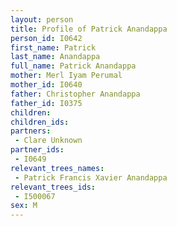 ```yaml
---
layout: person
title: Profile of Patrick Anandappa
person_id: I0642
first_name: Patrick
last_name: Anandappa
full_name: Patrick Anandappa
mother: Merl Iyam Perumal
mother_id: I0640
father: Christopher Anandappa
father_id: I0375
children:
children_ids:
partners:
 - Clare Unknown
partner_ids:
 - I0649
relevant_trees_names:
 - Patrick Francis Xavier Anandappa
relevant_trees_ids:
 - I500067
sex: M
---
```


